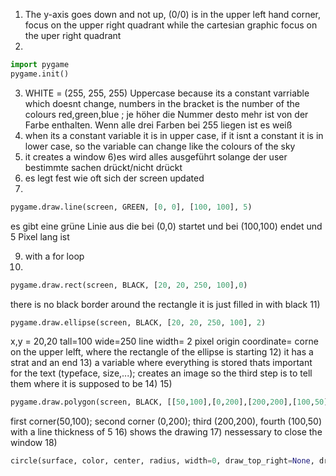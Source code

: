 1) The y-axis goes down and not up, (0/0) is in the upper left hand corner, focus on the upper right quadrant while the cartesian graphic focus on the uper right quadrant
2)
```Python
import pygame
pygame.init()
```
3) WHITE = (255, 255, 255)
Uppercase because its a constant varriable which doesnt change, numbers in the bracket is the number of the colours red,green,blue ; je höher die Nummer desto mehr ist von der Farbe enthalten. Wenn alle drei Farben bei 255 liegen ist es weiß
4) when its a constant variable it is in upper case, if it isnt a constant it is in lower case, so the variable can change like the colours of the sky
5) it creates a window
6)es wird alles ausgeführt solange der user bestimmte sachen drückt/nicht drückt
7) es legt fest wie oft sich der screen updated 
8) 
```Python
pygame.draw.line(screen, GREEN, [0, 0], [100, 100], 5)
```
es gibt eine grüne Linie aus die bei (0,0) startet und bei (100,100) endet und 5 Pixel lang ist

9) with a for loop
10) 
```Python
pygame.draw.rect(screen, BLACK, [20, 20, 250, 100],0)
``` 
there is no black border around the rectangle it is just filled in with black
11)
```Python
pygame.draw.ellipse(screen, BLACK, [20, 20, 250, 100], 2)
```
x,y = 20,20
tall=100
wide=250
line width= 2 pixel
origin coordinate= corne on the upper lelft, where the rectangle of the ellipse is starting 
12) it has a strat and an end
13) a variable where everything is stored thats important for the text (typeface, size,...); creates an image so the third step is to tell them where it is supposed to be
14)
15)
```Python
pygame.draw.polygon(screen, BLACK, [[50,100],[0,200],[200,200],[100,50]], 5)
```
first corner(50,100); second corner (0,200); third (200,200), fourth (100,50) with a line thickness of 5
16) shows the drawing
17) nessessary to close the window
18)
```Python
circle(surface, color, center, radius, width=0, draw_top_right=None, draw_top_left=None, draw_bottom_left=None, draw_bottom_right=None) 
```
